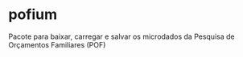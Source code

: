 # pofium
Pacote para baixar, carregar e salvar os microdados da Pesquisa de Orçamentos Familiares (POF)
